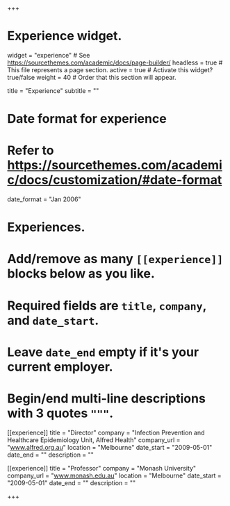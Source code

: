 +++
# Experience widget.
widget = "experience"  # See https://sourcethemes.com/academic/docs/page-builder/
headless = true  # This file represents a page section.
active = true  # Activate this widget? true/false
weight = 40  # Order that this section will appear.

title = "Experience"
subtitle = ""

# Date format for experience
#   Refer to https://sourcethemes.com/academic/docs/customization/#date-format
date_format = "Jan 2006"

# Experiences.
#   Add/remove as many `[[experience]]` blocks below as you like.
#   Required fields are `title`, `company`, and `date_start`.
#   Leave `date_end` empty if it's your current employer.
#   Begin/end multi-line descriptions with 3 quotes `"""`.
[[experience]]
  title = "Director"
  company = "Infection Prevention and Healthcare Epidemiology Unit, Alfred Health"
  company_url = "www.alfred.org.au"
  location = "Melbourne"
  date_start = "2009-05-01"
  date_end = ""
  description = ""

[[experience]]
  title = "Professor"
  company = "Monash University"
  company_url = "www.monash.edu.au"
  location = "Melbourne"
  date_start = "2009-05-01"
  date_end = ""
  description = ""

+++
